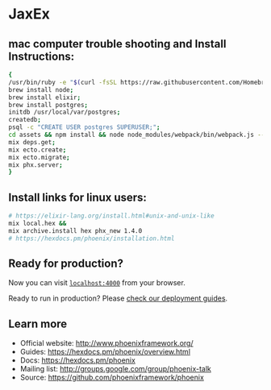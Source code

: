 # JaxEx

## mac computer trouble shooting and Install Instructions:
```bash
{
/usr/bin/ruby -e "$(curl -fsSL https://raw.githubusercontent.com/Homebrew/install/master/install)";
brew install node;
brew install elixir;
brew install postgres;
initdb /usr/local/var/postgres;
createdb;
psql -c "CREATE USER postgres SUPERUSER;";
cd assets && npm install && node node_modules/webpack/bin/webpack.js --mode development && cd ..;
mix deps.get;
mix ecto.create;
mix ecto.migrate;
mix phx.server;
}
```

## Install links for linux users:
```bash
# https://elixir-lang.org/install.html#unix-and-unix-like
mix local.hex &&
mix archive.install hex phx_new 1.4.0
# https://hexdocs.pm/phoenix/installation.html
```

## Ready for production?
Now you can visit [`localhost:4000`](http://localhost:4000) from your browser.

Ready to run in production? Please [check our deployment guides](https://hexdocs.pm/phoenix/deployment.html).

## Learn more

  * Official website: http://www.phoenixframework.org/
  * Guides: https://hexdocs.pm/phoenix/overview.html
  * Docs: https://hexdocs.pm/phoenix
  * Mailing list: http://groups.google.com/group/phoenix-talk
  * Source: https://github.com/phoenixframework/phoenix

